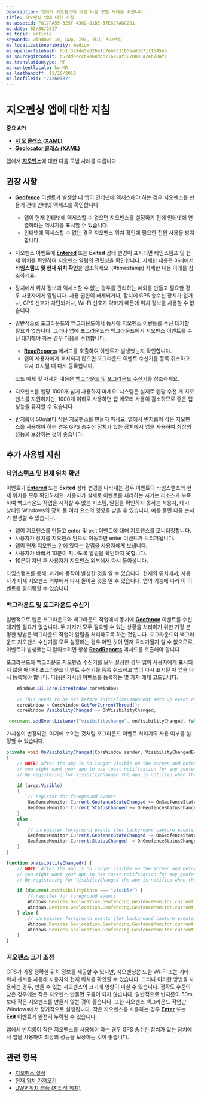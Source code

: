 ```yaml
---
Description: 앱에서 지오펜스에 대한 다음 모범 사례를 따릅니다.
title: 지오펜싱 앱에 대한 지침
ms.assetid: F817FA55-325F-4302-81BE-37E6C7ADC281
ms.date: 02/08/2017
ms.topic: article
keywords: windows 10, uwp, 지도, 위치, 지오펜싱
ms.localizationpriority: medium
ms.openlocfilehash: 6b1f328d45e626e1c7eb633165aad3671f1645e5
ms.sourcegitcommit: b52ddecccb9e68dbb71695af3078005a2eb78af1
ms.translationtype: MT
ms.contentlocale: ko-KR
ms.lasthandoff: 11/20/2019
ms.locfileid: "74260387"
---
```

# <a name="guidelines-for-geofencing-apps"></a>지오펜싱 앱에 대한 지침




**중요 API**

-   [**지 오 클래스 (XAML)** ](https://docs.microsoft.com/uwp/api/Windows.Devices.Geolocation.Geofencing.Geofence)
-   [**Geolocator 클래스 (XAML)** ](https://docs.microsoft.com/uwp/api/Windows.Devices.Geolocation.Geolocator)

앱에서 [**지오펜스**](https://docs.microsoft.com/uwp/api/Windows.Devices.Geolocation.Geofencing)에 대한 다음 모범 사례를 따릅니다.

## <a name="recommendations"></a>권장 사항


-   [  **Geofence**](https://docs.microsoft.com/uwp/api/Windows.Devices.Geolocation.Geofencing.Geofence) 이벤트가 발생할 때 앱이 인터넷에 액세스해야 하는 경우 지오펜스를 만들기 전에 인터넷 액세스를 확인합니다.
    -   앱이 현재 인터넷에 액세스할 수 없으면 지오펜스를 설정하기 전에 인터넷에 연결하라는 메시지를 표시할 수 있습니다.
    -   인터넷에 액세스할 수 없는 경우 지오펜스 위치 확인에 필요한 전원 사용을 방지합니다.
-   지오펜스 이벤트에 [**Entered**](https://docs.microsoft.com/uwp/api/Windows.Devices.Geolocation.Geofencing.GeofenceState) 또는 **Exited** 상태 변경이 표시되면 타임스탬프 및 현재 위치를 확인하여 지오펜스 알림의 관련성을 확인합니다. 자세한 내용은 아래에서 **타임스탬프 및 현재 위치 확인**을 참조하세요.
(#timestamp) 자세한 내용 아래를 참조하세요.
-   장치에서 위치 정보에 액세스할 수 없는 경우를 관리하는 예외를 만들고 필요한 경우 사용자에게 알립니다. 사용 권한이 해제되거나, 장치에 GPS 송수신 장치가 없거나, GPS 신호가 차단되거나, Wi-Fi 신호가 약하기 때문에 위치 정보를 사용할 수 없습니다.
-   일반적으로 포그라운드와 백그라운드에서 동시에 지오펜스 이벤트를 수신 대기할 필요가 없습니다. 그러나 앱에 포그라운드와 백그라운드에서 지오펜스 이벤트를 수신 대기해야 하는 경우 다음을 수행합니다.

    -   [  **ReadReports**](https://docs.microsoft.com/uwp/api/windows.devices.geolocation.geofencing.geofencemonitor.readreports) 메서드를 호출하여 이벤트가 발생했는지 확인합니다.
    -   앱이 사용자에게 표시되지 않으면 포그라운드 이벤트 수신기를 등록 취소하고 다시 표시될 때 다시 등록합니다.

    코드 예제 및 자세한 내용은 [백그라운드 및 포그라운드 수신기](#background-and-foreground-listeners)를 참조하세요.

-   지오펜스를 앱당 1000개 넘게 사용하지 마세요. 시스템은 실제로 앱당 수천 개 지오펜스를 지원하지만, 1000개 이하로 사용하면 앱 메모리 사용이 감소하므로 좋은 앱 성능을 유지할 수 있습니다.
-   반지름이 50m보다 작은 지오펜스를 만들지 마세요. 앱에서 반지름이 작은 지오펜스를 사용해야 하는 경우 GPS 송수신 장치가 있는 장치에서 앱을 사용하여 최상의 성능을 보장하는 것이 좋습니다.

## <a name="additional-usage-guidance"></a>추가 사용법 지침

### <a name="checking-the-time-stamp-and-current-location"></a>타임스탬프 및 현재 위치 확인

이벤트가 [**Entered**](https://docs.microsoft.com/uwp/api/Windows.Devices.Geolocation.Geofencing.GeofenceState) 또는 **Exited** 상태 변경을 나타내는 경우 이벤트의 타임스탬프와 현재 위치를 모두 확인하세요. 사용자가 실제로 이벤트를 처리하는 시기는 리소스가 부족하여 백그라운드 작업을 시작할 수 없는 시스템, 알림을 확인하지 못하는 사용자, 대기 상태인 Windows의 장치 등 여러 요소의 영향을 받을 수 있습니다. 예를 들면 다음 순서가 발생할 수 있습니다.

-   앱이 지오펜스를 만들고 enter 및 exit 이벤트에 대해 지오펜스를 모니터링합니다.
-   사용자가 장치를 지오펜스 안으로 이동하면 enter 이벤트가 트리거됩니다.
-   앱이 현재 지오펜스 안에 있다는 알림을 사용자에게 보냅니다.
-   사용자가 바빠서 10분이 지나도록 알림을 확인하지 못합니다.
-   10분이 지난 후 사용자가 지오펜스 외부에서 다시 돌아옵니다.

타임스탬프를 통해, 과거에 동작이 발생한 것을 알 수 있습니다. 현재의 위치에서, 사용자가 이제 지오펜스 외부에서 다시 돌아온 것을 알 수 있습니다. 앱의 기능에 따라 이 이벤트를 필터링할 수 있습니다.

### <a name="background-and-foreground-listeners"></a>백그라운드 및 포그라운드 수신기

일반적으로 앱은 포그라운드와 백그라운드 작업에서 동시에 [**Geofence**](https://docs.microsoft.com/uwp/api/Windows.Devices.Geolocation.Geofencing.Geofence) 이벤트를 수신 대기할 필요가 없습니다. 두 가지가 모두 필요할 수 있는 상황을 처리하기 위한 가장 분명한 방법은 백그라운드 작업이 알림을 처리하도록 하는 것입니다. 포그라운드와 백그라운드 지오펜스 수신기를 모두 설정하는 경우 어떤 것이 먼저 트리거될지 알 수 없으므로, 이벤트가 발생했는지 알아보려면 항상 [**ReadReports**](https://docs.microsoft.com/uwp/api/windows.devices.geolocation.geofencing.geofencemonitor.readreports) 메서드를 호출해야 합니다.

포그라운드와 백그라운드 지오펜스 수신기를 모두 설정한 경우 앱이 사용자에게 표시되지 않을 때마다 포그라운드 이벤트 수신기를 등록 취소하고 앱이 다시 표시될 때 앱을 다시 등록해야 합니다. 다음은 가시성 이벤트를 등록하는 몇 가지 예제 코드입니다.

```csharp
    Windows.UI.Core.CoreWindow coreWindow;    

    // This needs to be set before InitializeComponent sets up event registration for app visibility
    coreWindow = CoreWindow.GetForCurrentThread();
    coreWindow.VisibilityChanged += OnVisibilityChanged;
```

```javascript
 document.addEventListener("visibilitychange", onVisibilityChanged, false);
```

가시성이 변경되면, 여기에 보이는 것처럼 포그라운드 이벤트 처리기의 사용 여부를 설정할 수 있습니다.

```csharp
private void OnVisibilityChanged(CoreWindow sender, VisibilityChangedEventArgs args)
{
    // NOTE: After the app is no longer visible on the screen and before the app is suspended
    // you might want your app to use toast notification for any geofence activity.
    // By registering for VisibiltyChanged the app is notified when the app is no longer visible in the foreground.

    if (args.Visible)
    {
        // register for foreground events
        GeofenceMonitor.Current.GeofenceStateChanged += OnGeofenceStateChanged;
        GeofenceMonitor.Current.StatusChanged += OnGeofenceStatusChanged;
    }
    else
    {
        // unregister foreground events (let background capture events)
        GeofenceMonitor.Current.GeofenceStateChanged -= OnGeofenceStateChanged;
        GeofenceMonitor.Current.StatusChanged -= OnGeofenceStatusChanged;
    }
}
```

```javascript
function onVisibilityChanged() {
    // NOTE: After the app is no longer visible on the screen and before the app is suspended
    // you might want your app to use toast notification for any geofence activity.
    // By registering for VisibiltyChanged the app is notified when the app is no longer visible in the foreground.

    if (document.msVisibilityState === "visible") {
        // register for foreground events
        Windows.Devices.Geolocation.Geofencing.GeofenceMonitor.current.addEventListener("geofencestatechanged", onGeofenceStateChanged);
        Windows.Devices.Geolocation.Geofencing.GeofenceMonitor.current.addEventListener("statuschanged", onGeofenceStatusChanged);
    } else {
        // unregister foreground events (let background capture events)
        Windows.Devices.Geolocation.Geofencing.GeofenceMonitor.current.removeEventListener("geofencestatechanged", onGeofenceStateChanged);
        Windows.Devices.Geolocation.Geofencing.GeofenceMonitor.current.removeEventListener("statuschanged", onGeofenceStatusChanged);
    }
}
```

### <a name="sizing-your-geofences"></a>지오펜스 크기 조정

GPS가 가장 정확한 위치 정보를 제공할 수 있지만, 지오펜싱은 또한 Wi-Fi 또는 기타 위치 센서를 사용해 사용자의 현재 위치를 확인할 수 있습니다. 그러나 이러한 방법을 사용하는 경우, 만들 수 있는 지오펜스의 크기에 영향이 미칠 수 있습니다. 정확도 수준이 낮은 경우에는 작은 지오펜스 만들면 도움이 되지 않습니다. 일반적으로 반지름이 50m보다 작은 지오펜스를 만들지 않는 것이 좋습니다. 또한 지오펜스 백그라운드 작업만 Windows에서 정기적으로 실행됩니다. 작은 지오펜스를 사용하는 경우 [**Enter**](https://docs.microsoft.com/uwp/api/Windows.Devices.Geolocation.Geofencing.GeofenceState) 또는 **Exit** 이벤트가 완전히 누락될 수 있습니다.

앱에서 반지름이 작은 지오펜스를 사용해야 하는 경우 GPS 송수신 장치가 있는 장치에서 앱을 사용하여 최상의 성능을 보장하는 것이 좋습니다.

## <a name="related-topics"></a>관련 항목


* [지오펜스 설정](https://docs.microsoft.com/windows/uwp/maps-and-location/set-up-a-geofence)
* [현재 위치 가져오기](https://docs.microsoft.com/windows/uwp/maps-and-location/get-location)
* [UWP 위치 샘플 (지리적 위치)](https://github.com/Microsoft/Windows-universal-samples/tree/master/Samples/Geolocation)
 

 
